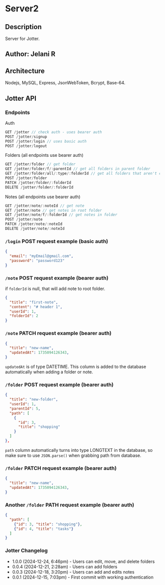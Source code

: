 # Server2

## Description

Server for Jotter.

## Author: Jelani R

## Architecture

Nodejs, MySQL, Express, JsonWebToken, Bcrypt, Base-64.

## Jotter API

### Endpoints

Auth

```javascript
GET /jotter // check auth - uses bearer auth
POST /jotter/signup
POST /jotter/login // uses basic auth
POST /jotter/logout
```

Folders (all endpoints use bearer auth)

```javascript
GET /jotter/folder // get folder
GET /jotter/folder/f/:parentId // get all folders in parent folder
GET /jotter/folder/all/:type/:folderId // get all folders that aren't current folder and that don't contain the current folder in the path (all outside folders)
POST /jotter/folder
PATCH /jotter/folder/:folderId
DELETE /jotter/folder/:folderId
```

Notes (all endpoints use bearer auth)

```javascript
GET /jotter/note/:noteId // get note
GET /jotter/note // get notes in root folder
GET /jotter/note/f/:folderId // get notes in folder
POST /jotter/note
PATCH /jotter/note/:noteId
DELETE /jotter/note/:noteId
```

### `/login` POST request example (basic auth)

```json
{
  "email": "myEmail@gmail.com",
  "password": "password123"
}
```

### `/note` POST request example (bearer auth)

if `folderId` is null, that will add note to root folder.

```json
{
  "title": "first-note",
  "content": "# header 1",
  "userId": 1,
  "folderId": 2
}
```

### `/note` PATCH request example (bearer auth)

```json
{
  "title": "new-name",
  "updatedAt": 1735094126343,
}
```

`updatedAt` is of type DATETIME. This column is added to the database automatically when adding a folder or note.

### `/folder` POST request example (bearer auth)

```json
{
  "title": "new-folder",
  "userId": 1,
  "parentId": 5,
  "path": [
    {
      "id": 3,
      "title": "shopping"
    }
  ]
},
```

`path` column automatically turns into type LONGTEXT in the database, so make sure to use `JSON.parse()` when grabbing path from database.

### `/folder` PATCH request example (bearer auth)

```json
{
  "title": "new-name",
  "updatedAt": 1735094126343,
}
```

### Another `/folder` PATH request example (bearer auth)

```json
{
  "path": [
    {"id": 3, "title": "shopping"},
    {"id": 4, "title": "tasks"}
  ]
}
```

### Jotter Changelog

- 1.0.0 (2024-12-24, 6:46pm) - Users can edit, move, and delete folders
- 0.0.4 (2024-12-21, 2:28am) - Users can add folders
- 0.0.3 (2024-12-18, 3:20pm) - Users can add and edits notes
- 0.0.1 (2024-12-15, 7:03pm) - First commit with working authentication

